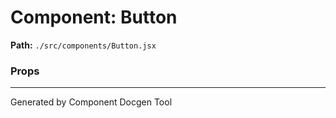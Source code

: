 # Component: Button

**Path:** `./src/components/Button.jsx`

### Props


---
Generated by Component Docgen Tool